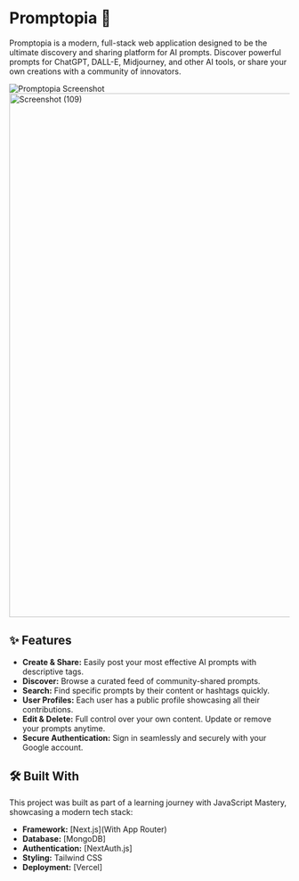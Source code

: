 # Promptopia 🚀

Promptopia is a modern, full-stack web application designed to be the ultimate discovery and sharing platform for AI prompts. Discover powerful prompts for ChatGPT, DALL-E, Midjourney, and other AI tools, or share your own creations with a community of innovators.

![Promptopia Screenshot](https://via.placeholder.com/800x400.png?text=Promptopia+Screenshot+Here) 
<img width="1920" height="940" alt="Screenshot (109)" src="https://github.com/user-attachments/assets/07daf4a0-a7ce-4453-a9a1-93333c48b3c0" />

## ✨ Features

- **Create & Share:** Easily post your most effective AI prompts with descriptive tags.
- **Discover:** Browse a curated feed of community-shared prompts.
- **Search:** Find specific prompts by their content or hashtags quickly.
- **User Profiles:** Each user has a public profile showcasing all their contributions.
- **Edit & Delete:** Full control over your own content. Update or remove your prompts anytime.
- **Secure Authentication:** Sign in seamlessly and securely with your Google account.

## 🛠️ Built With

This project was built as part of a learning journey with JavaScript Mastery, showcasing a modern tech stack:

- **Framework:** [Next.js](With App Router)
- **Database:** [MongoDB]
- **Authentication:** [NextAuth.js]
- **Styling:** Tailwind CSS
- **Deployment:** [Vercel]
